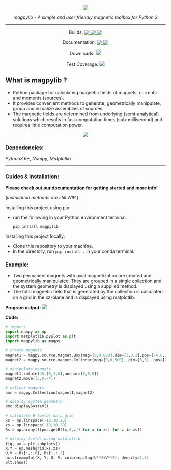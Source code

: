 
<p align="center"><img align="center" src=https://i.imgur.com/n9oeT4C.png><p>
<p align="center"><i>magpylib - A simple and user friendly magnetic toolbox for Python 3</i><p>




---
<div>
<p align="center"> Builds: 
<a href="https://dev.azure.com/magpylib/magpylib/_build/latest?definitionId=1&branchName=master"> <img align='center' src="https://dev.azure.com/magpylib/magpylib/_apis/build/status/magpylib.magpylib?branchName=master"> </a>
<a href="https://circleci.com/gh/magpylib/magpylib"> <img align='center' src="https://circleci.com/gh/magpylib/magpylib.svg?style=svg"> </a>
<a href="https://ci.appveyor.com/project/OrtnerMichael/magpylib/branch/master"> <img align='center' src="https://ci.appveyor.com/api/projects/status/0mka52e1tqnkgnx3/branch/master?svg=true"> </a>
</p>

<p align="center"> Documentation: 
<a href="https://magpylib.readthedocs.io/en/latest/"> <img align='center' src="https://readthedocs.org/projects/magpylib/badge/?version=latest"> </a>
<a href="https://www.gnu.org/licenses/agpl-3.0"> <img align='center' src="https://img.shields.io/badge/License-AGPL%20v3-blue.svg"> </a>
</p>

<p align="center"> Downloads: 
<a href="https://pypi.org/project/magpylib/">
<img src="https://badge.fury.io/py/magpylib.svg" alt="PyPI version" height="18"></a>
</p>

<p align="center"> Test Coverage: 
<a href="https://codecov.io/gh/magpylib/magpylib">
  <img src="https://codecov.io/gh/magpylib/magpylib/branch/master/graph/badge.svg" />
</a>
</p>

</div>


## What is magpylib ?
- Python package for calculating magnetic fields of magnets, currents and
  moments (sources).
- It provides convenient methods to generate, geometrically manipulate, group
  and vizualize assemblies of sources.
- The magnetic fields are determined from underlying (semi-analytical)
  solutions which results in fast computation times (sub-millisecond) and
  requires little computation power.

<p align="center">
    <img align='center' src="https://magpylib.readthedocs.io/en/latest/_images/sourceBasics.svg">
</p>


### Dependencies: 
_Python3.6+_, _Numpy_, _Matplotlib_

---

### Guides & Installation:

**Please [check out our documentation](https://magpylib.readthedocs.io/en/latest) for getting started and more info!**

(_Installation methods are still WIP._)

Installing this project using pip:
- run the following in your Python environment terminal:
  ```
  pip install magpylib
  ```

Installing this project locally:
- Clone this repository to your machine.
- In the directory, run `pip install .` in your conda terminal.


### Example:

- Two permanent magnets with axial magnetization are created and geometrically manipulated. They are grouped in a single collection and the system geometry is displayed using a supplied method.
- The total magnetic field that is generated by the collection is calculated on a grid in the xz-plane and is displayed using matplotlib.

**Program output:**
![](https://raw.githubusercontent.com/magpylib/magpylib/master/docs/_static/images/documentation/examplePlot.jpg)

**Code:**
```python
# imports
import numpy as np
import matplotlib.pyplot as plt
import magpylib as magpy
 
# create magnets
magnet1 = magpy.source.magnet.Box(mag=[0,0,600],dim=[3,3,3],pos=[-4,0,3])
magnet2 = magpy.source.magnet.Cylinder(mag=[0,0,500], dim=[3,5], pos=[0,0,0])

# manipulate magnets
magnet1.rotate(45,[0,1,0],anchor=[0,0,0])
magnet2.move([5,0,-4])

# collect magnets
pmc = magpy.Collection(magnet1,magnet2)

# display system geometry
pmc.displaySystem()

# calculate B-fields on a grid
xs = np.linspace(-10,10,20)
zs = np.linspace(-10,10,20)
Bs = np.array([[pmc.getB([x,0,z]) for x in xs] for z in zs])

# display fields using matplotlib
fig, ax = plt.subplots()
X,Y = np.meshgrid(xs,zs)
U,V = Bs[:,:,0], Bs[:,:,2]
ax.streamplot(X, Y, U, V, color=np.log(U**2+V**2), density=1.5)
plt.show() 
```




